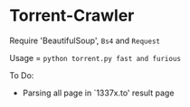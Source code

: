 # Torrent-Crawler

Require 'BeautifulSoup', `Bs4` and `Request`

Usage = `python torrent.py fast and furious`

To Do:
- Parsing all page in `1337x.to' result page
